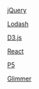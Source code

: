 <a href="https://jquery.com/">jQuery</a>

<a href="https://lodash.com/">Lodash</a>

<a href="https://d3js.org/">D3.js</a>

<a href="https://reactjs.org/">React</a>

<a href="https://p5js.org/reference/">P5</a>

<a href="https://glimmerjs.com/">Glimmer</a>

